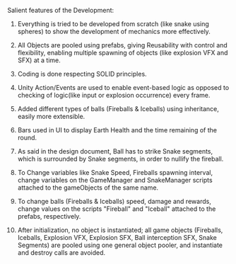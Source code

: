 Salient features of the Development:

1. Everything is tried to be developed from scratch (like snake using spheres) to show the development of mechanics more effectively.

2. All Objects are pooled using prefabs, giving Reusability with control and flexibility, enabling multiple spawning of objects (like explosion VFX and SFX) at a time.

3. Coding is done respecting SOLID principles.

4. Unity Action/Events are used to enable event-based logic as opposed to checking of logic(like input or explosion occurrence) every frame.

5. Added different types of balls (Fireballs & Iceballs) using inheritance, easily more extensible.

6. Bars used in UI to display Earth Health and the time remaining of the round.

7. As said in the design document, Ball has to strike Snake segments, which is surrounded by Snake segments, in order to nullify the fireball.

8. To Change variables like Snake Speed, Fireballs spawning interval, change variables on the GameManager and SnakeManager scripts attached to the gameObjects of the same name.
 
9. To change balls (Fireballs & Iceballs) speed, damage and rewards, change values on the scripts "Fireball" and "Iceball" attached to the prefabs, respectively.

10. After initialization, no object is instantiated; all game objects (Fireballs, Iceballs, Explosion VFX, Explosion SFX, Ball interception SFX, Snake Segments) are pooled using one general object pooler, and instantiate and destroy calls are avoided.
